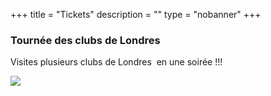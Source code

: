 +++
title = "Tickets"
description = ""
type = "nobanner"
+++

<!-- <section class="mbr-section mbr-section-hero mbr-section-full header2 mbr-parallax-background mbr-after-navbar" id="header2-1d" style="background-image: url(/images/ministry-pic1-2000x1600.jpg);"> -->
<section class="mbr-section mbr-section-hero mbr-section-full header2 mbr-parallax-background mbr-after-navbar" id="header2-2" style="background-image: url(/images/ministry-pic1-2000x1600.jpg);">
    <div class="mbr-overlay" style="opacity: 0.6; background-color: rgb(0, 0, 0);"></div>
    <div class="mbr-table mbr-table-full">
        <div class="mbr-table-cell">
            <div class="container">
                <div class="mbr-section row">
                    <div class="mbr-table-md-up">
                        <div class="mbr-table-cell col-md-5 content-size text-xs-center text-md-right">
                            <h3 class="mbr-section-title display-2">Tournée des clubs de Londres</h3>
                            <div class="mbr-section-text">
                                <p>Visites plusieurs clubs de Londres &nbsp;en une soirée !!!</p>
                            </div>
                        <div class="mbr-table-cell mbr-valign-top mbr-left-padding-md-up col-md-7 image-size" style="width: 50%;">
                            <div class="mbr-figure">
				<a href="https://nutspubcrawl.com"><img src="/images/original-1400x1225.png"></a>
				</div>
                        </div>
                     </div>
                </div>
            </div>
    </div>
</div>
</section>
	<div>
<br>
        <center><script src="https://assets.ticketinghub.com/checkout.js" data-channel="636d6c80-6983-45a6-8710-1c9dcb3517fe" data-endpoint="https://api.ticketinghub.com" data-layout="embed" data-landing="tickets" data-event-period="7" data-fields="name,email,telephone" data-color="#314770" data-button-label="BOOK NOW" data-lang="fr" data-discounts="1" data-free="0" data-avs="0" data-subscribe="1"></script></center>
        </div>
